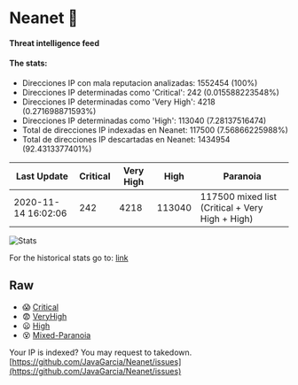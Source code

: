 # Neanet :hocho:
#### Threat intelligence feed
#### The stats:

- Direcciones IP con mala reputacion analizadas: 1552454 (100%)
- Direcciones IP determinadas como 'Critical':  242 (0.015588223548%)
- Direcciones IP determinadas como 'Very High':  4218 (0.271698871593%)
- Direcciones IP determinadas como 'High':  113040 (7.28137516474)
- Total de direcciones IP indexadas en Neanet:  117500 (7.56866225988%)
- Total de direcciones IP descartadas en Neanet:  1434954 (92.4313377401%)

| Last Update | Critical | Very High | High | Paranoia |
| --- | --- | --- | --- | --- |
| 2020-11-14 16:02:06 | 242 | 4218 | 113040 | 117500 mixed list (Critical + Very High + High)|

![Stats](https://docs.google.com/spreadsheets/d/e/2PACX-1vSnaNMIXVabIpDJjufMlzH7poXnshF3mgd8Is1g9ytUEzVsP5my4Trn8f-xkoLLQ38xpL3HtmUexLo6/pubchart?oid=501124687&format=image)

For the historical stats go to: [link](/stats.csv)
## Raw
- :scream: [Critical](https://raw.githubusercontent.com/JavaGarcia/Neanet/master/blacklists/neanet_critical.txt)
- :fearful: [VeryHigh](https://raw.githubusercontent.com/JavaGarcia/Neanet/master/blacklists/neanet_veryHigh.txtt)
- :frowning: [High](https://raw.githubusercontent.com/JavaGarcia/Neanet/master/blacklists/neanet_high.txt)
- :dizzy_face: [Mixed-Paranoia](https://raw.githubusercontent.com/JavaGarcia/Neanet/master/blacklists/neanet_all.txt)


Your IP is indexed? You may request to takedown. [https://github.com/JavaGarcia/Neanet/issues](https://github.com/JavaGarcia/Neanet/issues)





























































































































































































































































































































































































































































































































































































































































































































































































































































































































































































































































































































































































































































































































































































































































































































































































































































































































































































































































































































































































































































































































































































































